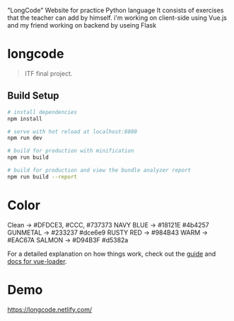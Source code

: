 "LongCode" Website for practice Python language It consists of exercises that the teacher can add by himself. i'm working on client-side using Vue.js and my friend working on backend by useing Flask

# longcode

> ITF final project.

## Build Setup

``` bash
# install dependencies
npm install

# serve with hot reload at localhost:8080
npm run dev

# build for production with minification
npm run build

# build for production and view the bundle analyzer report
npm run build --report
```

# Color
Clean -> #DFDCE3, #CCC, #737373
NAVY BLUE -> #18121E #4b4257
GUNMETAL -> #233237  #dce6e9
RUSTY RED -> #984B43
WARM -> #EAC67A
SALMON -> #D94B3F #d5382a



For a detailed explanation on how things work, check out the [guide](http://vuejs-templates.github.io/webpack/) and [docs for vue-loader](http://vuejs.github.io/vue-loader).

# Demo
https://longcode.netlify.com/
